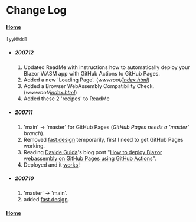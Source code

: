 # Change Log

#### [Home](https://github.com/JeepNL/BlazorBits)

`[yyMMdd]`

- ##### 200712
    1. Updated ReadMe with instructions how to automatically deploy your Blazor WASM app with GitHub Actions to GitHub Pages.
	2. Added a new 'Loading Page'. (_wwwroot/[index.html](BlazorBits/wwwroot/index.html)_)
	3. Added a Browser WebAssembly Compatibility Check. (_wwwroot/[index.html](BlazorBits/wwwroot/index.html)_)
	4. Added these 2 'recipes' to ReadMe

- ##### 200711
    1. 'main' -> 'master' for GitHub Pages (_GitHub Pages needs a 'master' branch_).
    2. Removed [fast.design](https://fast.design) temporarily, first I need to get GitHub Pages working.
    3. Reading [Davide Guida](https://twitter.com/DavideGuida82)'s blog post "[How to deploy Blazor webassembly on GitHub Pages using GitHub Actions](https://www.davideguida.com/how-to-deploy-blazor-webassembly-on-github-pages-using-github-actions/)".
    4. Deployed and it [works](https://jeepnl.github.io/BlazorBits/)!

- ##### 200710
    1. 'master' -> 'main'.
    2. added [fast.design](https://fast.design).
	
#### [Home](https://github.com/JeepNL/BlazorBits)
